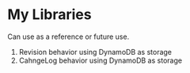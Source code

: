 

My Libraries
=====================================
Can use as a reference or future use.

1. Revision behavior using DynamoDB as storage
2. CahngeLog behavior using DynamoDB as storage
